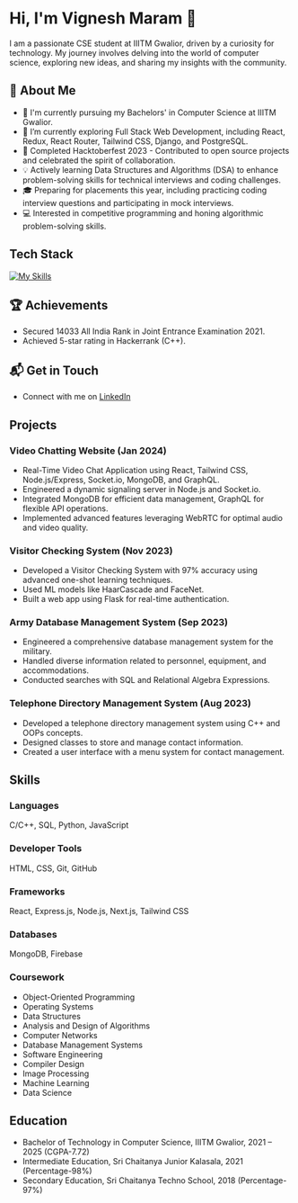 # Hi, I'm Vignesh Maram 👋

I am a passionate CSE student at IIITM Gwalior, driven by a curiosity for technology. My journey involves delving into the world of computer science, exploring new ideas, and sharing my insights with the community.

## 🚀 About Me

- 🔭 I'm currently pursuing my Bachelors' in Computer Science at IIITM Gwalior.
- 🌱 I’m currently exploring Full Stack Web Development, including React, Redux, React Router, Tailwind CSS, Django, and PostgreSQL.
- 🌟 Completed Hacktoberfest 2023 - Contributed to open source projects and celebrated the spirit of collaboration.
- 💡 Actively learning Data Structures and Algorithms (DSA) to enhance problem-solving skills for technical interviews and coding challenges.
- 🎓 Preparing for placements this year, including practicing coding interview questions and participating in mock interviews.
- 💻 Interested in competitive programming and honing algorithmic problem-solving skills.



## Tech Stack
[![My Skills](https://skillicons.dev/icons?i=js,html,css,anaconda,bash,bootstrap,cpp,django,eclipse,firebase,flask,git,github,gmail,graphql,latex,linkedin,matlab,mongodb,mysql,nextjs,nodejs,notion,opencv,postman,py,react,sklearn,tailwind,tensorflow,twitter,ubuntu,visualstudio,vscode,windows)](https://skillicons.dev)

## 🏆 Achievements

- Secured 14033 All India Rank in Joint Entrance Examination 2021.
- Achieved 5-star rating in Hackerrank (C++).

## 📬 Get in Touch

- Connect with me on [LinkedIn](https://www.linkedin.com/in/vignesh-maram-b1209b147/)

## Projects

### Video Chatting Website (Jan 2024)

- Real-Time Video Chat Application using React, Tailwind CSS, Node.js/Express, Socket.io, MongoDB, and GraphQL.
- Engineered a dynamic signaling server in Node.js and Socket.io.
- Integrated MongoDB for efficient data management, GraphQL for flexible API operations.
- Implemented advanced features leveraging WebRTC for optimal audio and video quality.

### Visitor Checking System (Nov 2023)

- Developed a Visitor Checking System with 97% accuracy using advanced one-shot learning techniques.
- Used ML models like HaarCascade and FaceNet.
- Built a web app using Flask for real-time authentication.

### Army Database Management System (Sep 2023)

- Engineered a comprehensive database management system for the military.
- Handled diverse information related to personnel, equipment, and accommodations.
- Conducted searches with SQL and Relational Algebra Expressions.

### Telephone Directory Management System (Aug 2023)

- Developed a telephone directory management system using C++ and OOPs concepts.
- Designed classes to store and manage contact information.
- Created a user interface with a menu system for contact management.

## Skills

### Languages

C/C++, SQL, Python, JavaScript

### Developer Tools

HTML, CSS, Git, GitHub

### Frameworks

React, Express.js, Node.js, Next.js, Tailwind CSS

### Databases

MongoDB, Firebase

### Coursework

- Object-Oriented Programming
- Operating Systems
- Data Structures
- Analysis and Design of Algorithms
- Computer Networks
- Database Management Systems
- Software Engineering
- Compiler Design
- Image Processing
- Machine Learning
- Data Science

## Education

- Bachelor of Technology in Computer Science, IIITM Gwalior, 2021 – 2025 (CGPA-7.72)
- Intermediate Education, Sri Chaitanya Junior Kalasala, 2021 (Percentage-98%)
- Secondary Education, Sri Chaitanya Techno School, 2018 (Percentage-97%)

